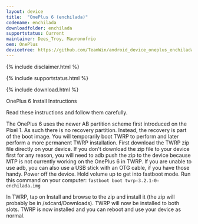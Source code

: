 ```yaml
---
layout: device
title:  "OnePlus 6 (enchilada)"
codename: enchilada
downloadfolder: enchilada
supportstatus: Current
maintainer: Dees_Troy, Mauronofrio
oem: OnePlus
devicetree: https://github.com/TeamWin/android_device_oneplus_enchilada
---
```


{% include disclaimer.html %}

{% include supportstatus.html %}

{% include download.html %}

OnePlus 6 Install Instructions

Read these instructions and follow them carefully.

The OnePlus 6 uses the newer AB partition scheme first introduced on the Pixel 1. As such there is no recovery partition. Instead, the recovery is part of the boot image. You will temporarily boot TWRP to perform and later perform a more permanent TWRP installation. First download the TWRP zip file directly on your device. If you don't download the zip file to your device first for any reason, you will need to adb push the zip to the device because MTP is not currently working on the OnePlus 6 in TWRP. If you are unable to use adb, you can also use a USB stick with an OTG cable, if you have those handy.
Power off the device. Hold volume up to get into fastboot mode. Run this command on your computer:
`fastboot boot twrp-3.2.1-0-enchilada.img`

In TWRP, tap on Install and browse to the zip and install it (the zip will probably be in /sdcard/Downloads). TWRP will now be installed to both slots. TWRP is now installed and you can reboot and use your device as normal.
